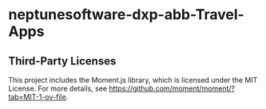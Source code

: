 # neptunesoftware-dxp-abb-Travel-Apps

## Third-Party Licenses

This project includes the Moment.js library, which is licensed under the MIT License.
For more details, see <https://github.com/moment/moment/?tab=MIT-1-ov-file>.
